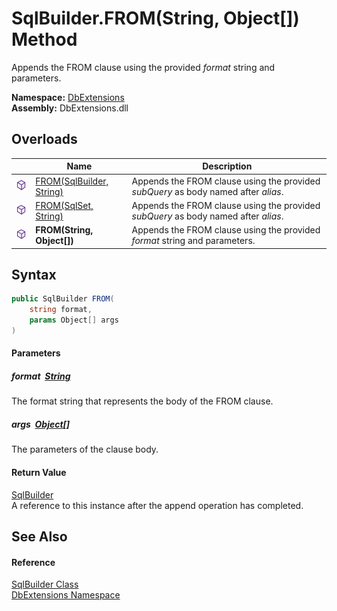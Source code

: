 SqlBuilder.FROM(String, Object[]) Method
========================================
Appends the FROM clause using the provided *format* string and parameters.
  
**Namespace:** [DbExtensions][1]  
**Assembly:** DbExtensions.dll

Overloads
---------

|                  | Name                          | Description                                                                        |
| ---------------- | ----------------------------- | ---------------------------------------------------------------------------------- |
| ![Public method] | [FROM(SqlBuilder, String)][2] | Appends the FROM clause using the provided *subQuery* as body named after *alias*. |
| ![Public method] | [FROM(SqlSet, String)][3]     | Appends the FROM clause using the provided *subQuery* as body named after *alias*. |
| ![Public method] | **FROM(String, Object[])**    | Appends the FROM clause using the provided *format* string and parameters.         |


Syntax
------

```csharp
public SqlBuilder FROM(
	string format,
	params Object[] args
)
```

#### Parameters

##### *format*  [String][4]
The format string that represents the body of the FROM clause.

##### *args*  [Object][5][]
The parameters of the clause body.

#### Return Value
[SqlBuilder][6]  
A reference to this instance after the append operation has completed.

See Also
--------

#### Reference
[SqlBuilder Class][6]  
[DbExtensions Namespace][1]  

[1]: ../README.md
[2]: FROM.md
[3]: FROM_1.md
[4]: https://learn.microsoft.com/dotnet/api/system.string
[5]: https://learn.microsoft.com/dotnet/api/system.object
[6]: README.md
[Public method]: ../../icons/pubmethod.svg "Public method"